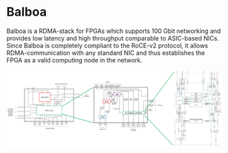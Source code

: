 # Balboa

Balboa is a RDMA-stack for FPGAs which supports 100 Gbit networking and provides low latency and high throughput comparable to ASIC-based NICs. Since Balboa is completely compliant to the RoCE-v2 protocol, it allows RDMA-communication with any standard NIC and thus establishes the FPGA as a valid computing node in the network.

![Balboa’s architecture.](./imgs/balboa.png "Balboa’s architecture.")

